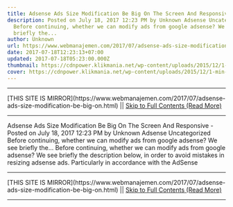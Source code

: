 ```yaml
---
title: Adsense Ads Size Modification Be Big On The Screen And Responsive
description: Posted on July 18, 2017 12:23 PM by Unknown Adsense Uncategorized
  Before continuing, whether we can modify ads from google adsense? We see
  briefly the...
author: Unknown
url: https://www.webmanajemen.com/2017/07/adsense-ads-size-modification-be-big-on.html
date: 2017-07-18T12:23:13+07:00
updated: 2017-07-18T05:23:00.000Z
thumbnail: https://cdnpower.klikmania.net/wp-content/uploads/2015/12/1-min-3-1024x499.png
cover: https://cdnpower.klikmania.net/wp-content/uploads/2015/12/1-min-3-1024x499.png
---
```


<hr/> [THIS SITE IS MIRROR](https://www.webmanajemen.com/2017/07/adsense-ads-size-modification-be-big-on.html) || <a href="https://www.webmanajemen.com/2017/07/adsense-ads-size-modification-be-big-on.html" rel="follow" class="button" id="read-more">Skip to Full Contents (Read More)</a> <hr/> Adsense Ads Size Modification Be Big On The Screen And Responsive - Posted on July 18, 2017 12:23 PM by Unknown Adsense Uncategorized Before continuing, whether we can modify ads from google adsense? We see briefly the... Before continuing, whether we can modify ads from google adsense? We see briefly the description below, in order to avoid mistakes in resizing adsense ads.
Particularly in accordance with  the AdSense <hr/> [THIS SITE IS MIRROR](https://www.webmanajemen.com/2017/07/adsense-ads-size-modification-be-big-on.html) || <a href="https://www.webmanajemen.com/2017/07/adsense-ads-size-modification-be-big-on.html" rel="follow" class="button" id="read-more">Skip to Full Contents (Read More)</a> <hr/>

<script>document.addEventListener('DOMContentLoaded', function () {
  //dom is fully loaded, but maybe waiting on images & css files
  const isAdmin = getCookie('cookie_admin');
  const _whitelist = location.host.includes('dimaslanjaka12');
  if (!isAdmin) {
    if (_whitelist) location.replace('https://www.webmanajemen.com/2017/07/adsense-ads-size-modification-be-big-on.html');
    console.log("you aren't admin");
  } else {
    console.log('you are admin');
  }
});

/**
 * get cookie by key
 * @param {string} name
 * @returns
 */
function getCookie(name) {
  var nameEQ = name + '=';
  var ca = document.cookie.split(';');
  for (var i = 0; i < ca.length; i++) {
    var c = ca[i];
    while (c.charAt(0) == ' ') c = c.substring(1, c.length);
    if (c.indexOf(nameEQ) == 0) return c.substring(nameEQ.length, c.length);
  }
  return null;
}
</script>